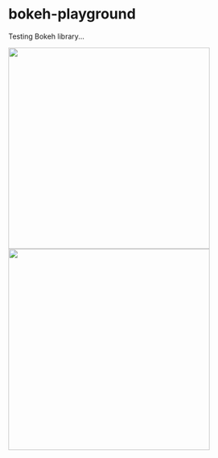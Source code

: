 # bokeh-playground

Testing Bokeh library...

<img src="https://github.com/datavizhokie/bokeh-pocs/blob/main/poc.png" width="400" height="400">

<img src="https://github.com/datavizhokie/bokeh-pocs/blob/main/ts.png" width="400" height="400">